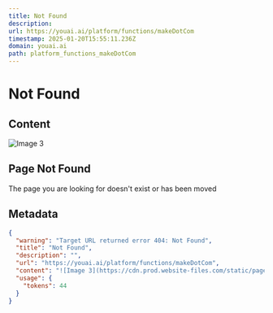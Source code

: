 ```yaml
---
title: Not Found
description: 
url: https://youai.ai/platform/functions/makeDotCom
timestamp: 2025-01-20T15:55:11.236Z
domain: youai.ai
path: platform_functions_makeDotCom
---
```


# Not Found



## Content

![Image 3](https://cdn.prod.website-files.com/static/page-not-found.211a85e40c.svg)

Page Not Found
--------------

The page you are looking for doesn't exist or has been moved

## Metadata

```json
{
  "warning": "Target URL returned error 404: Not Found",
  "title": "Not Found",
  "description": "",
  "url": "https://youai.ai/platform/functions/makeDotCom",
  "content": "![Image 3](https://cdn.prod.website-files.com/static/page-not-found.211a85e40c.svg)\n\nPage Not Found\n--------------\n\nThe page you are looking for doesn't exist or has been moved",
  "usage": {
    "tokens": 44
  }
}
```

